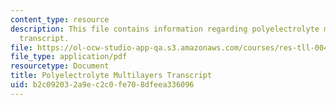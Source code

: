 ```yaml
---
content_type: resource
description: This file contains information regarding polyelectrolyte multilayers
  transcript.
file: https://ol-ocw-studio-app-qa.s3.amazonaws.com/courses/res-tll-004-stem-concept-videos-fall-2013/b2c092032a9ec2c0fe708dfeea336096_MITRES_TLL-004F13_PolyMul.pdf
file_type: application/pdf
resourcetype: Document
title: Polyelectrolyte Multilayers Transcript
uid: b2c09203-2a9e-c2c0-fe70-8dfeea336096
---
```

